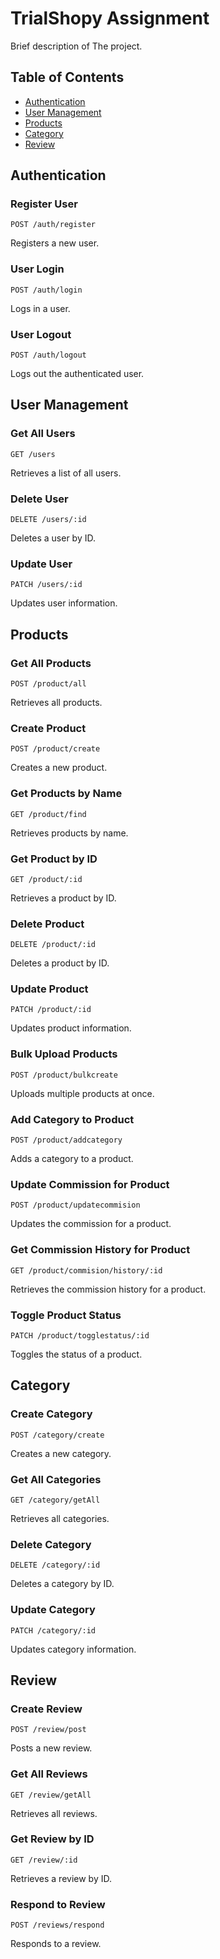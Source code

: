 
# TrialShopy Assignment

Brief description of The project.

## Table of Contents

- [Authentication](#authentication)
- [User Management](#user-management)
- [Products](#products)
- [Category](#category)
- [Review](#review)

## Authentication

### Register User

```http
POST /auth/register
```

Registers a new user.

### User Login

```http
POST /auth/login
```

Logs in a user.

### User Logout

```http
POST /auth/logout
```

Logs out the authenticated user.

## User Management

### Get All Users

```http
GET /users
```

Retrieves a list of all users.

### Delete User

```http
DELETE /users/:id
```

Deletes a user by ID.

### Update User

```http
PATCH /users/:id
```

Updates user information.

## Products

### Get All Products

```http
POST /product/all
```

Retrieves all products.

### Create Product

```http
POST /product/create
```

Creates a new product.

### Get Products by Name

```http
GET /product/find
```

Retrieves products by name.

### Get Product by ID

```http
GET /product/:id
```

Retrieves a product by ID.

### Delete Product

```http
DELETE /product/:id
```

Deletes a product by ID.

### Update Product

```http
PATCH /product/:id
```

Updates product information.

### Bulk Upload Products

```http
POST /product/bulkcreate
```

Uploads multiple products at once.

### Add Category to Product

```http
POST /product/addcategory
```

Adds a category to a product.

### Update Commission for Product

```http
POST /product/updatecommision
```

Updates the commission for a product.

### Get Commission History for Product

```http
GET /product/commision/history/:id
```

Retrieves the commission history for a product.

### Toggle Product Status

```http
PATCH /product/togglestatus/:id
```

Toggles the status of a product.

## Category

### Create Category

```http
POST /category/create
```

Creates a new category.

### Get All Categories

```http
GET /category/getAll
```

Retrieves all categories.

### Delete Category

```http
DELETE /category/:id
```

Deletes a category by ID.

### Update Category

```http
PATCH /category/:id
```

Updates category information.

## Review

### Create Review

```http
POST /review/post
```

Posts a new review.

### Get All Reviews

```http
GET /review/getAll
```

Retrieves all reviews.

### Get Review by ID

```http
GET /review/:id
```

Retrieves a review by ID.

### Respond to Review

```http
POST /reviews/respond
```

Responds to a review.
```

